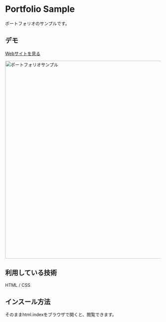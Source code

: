 Portfolio Sample
====

ポートフォリオのサンプルです。

## デモ
[Webサイトを見る](https://portfolio-sample-sugiura.herokuapp.com/)

<img width="639" alt="ポートフォリオサンプル" src="https://user-images.githubusercontent.com/84917305/121541142-ffe7d300-ca41-11eb-9f38-061e4bc12f64.png">

## 利用している技術
HTML / CSS

## インスール方法
そのままhtml.indexをブラウザで開くと、閲覧できます。

